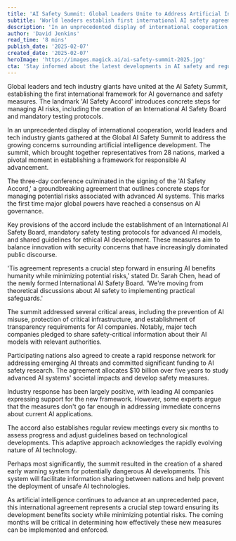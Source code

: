 ```yaml
---
title: 'AI Safety Summit: Global Leaders Unite to Address Artificial Intelligence Risks'
subtitle: 'World leaders establish first international AI safety agreements'
description: 'In an unprecedented display of international cooperation, world leaders and tech industry giants gathered at the Global AI Safety Summit to address the growing concerns surrounding artificial intelligence development. The summit, which brought together representatives from 28 nations, marked a pivotal moment in establishing a framework for responsible AI advancement.'
author: 'David Jenkins'
read_time: '8 mins'
publish_date: '2025-02-07'
created_date: '2025-02-07'
heroImage: 'https://images.magick.ai/ai-safety-summit-2025.jpg'
cta: 'Stay informed about the latest developments in AI safety and regulation. Follow us on LinkedIn for regular updates and expert analysis of the evolving AI landscape.'
---
```


Global leaders and tech industry giants have united at the AI Safety Summit, establishing the first international framework for AI governance and safety measures. The landmark 'AI Safety Accord' introduces concrete steps for managing AI risks, including the creation of an International AI Safety Board and mandatory testing protocols.

In an unprecedented display of international cooperation, world leaders and tech industry giants gathered at the Global AI Safety Summit to address the growing concerns surrounding artificial intelligence development. The summit, which brought together representatives from 28 nations, marked a pivotal moment in establishing a framework for responsible AI advancement.

The three-day conference culminated in the signing of the 'AI Safety Accord,' a groundbreaking agreement that outlines concrete steps for managing potential risks associated with advanced AI systems. This marks the first time major global powers have reached a consensus on AI governance.

Key provisions of the accord include the establishment of an International AI Safety Board, mandatory safety testing protocols for advanced AI models, and shared guidelines for ethical AI development. These measures aim to balance innovation with security concerns that have increasingly dominated public discourse.

'Tis agreement represents a crucial step forward in ensuring AI benefits humanity while minimizing potential risks,' stated Dr. Sarah Chen, head of the newly formed International AI Safety Board. 'We're moving from theoretical discussions about AI safety to implementing practical safeguards.'

The summit addressed several critical areas, including the prevention of AI misuse, protection of critical infrastructure, and establishment of transparency requirements for AI companies. Notably, major tech companies pledged to share safety-critical information about their AI models with relevant authorities.

Participating nations also agreed to create a rapid response network for addressing emerging AI threats and committed significant funding to AI safety research. The agreement allocates $10 billion over five years to study advanced AI systems' societal impacts and develop safety measures.

Industry response has been largely positive, with leading AI companies expressing support for the new framework. However, some experts argue that the measures don't go far enough in addressing immediate concerns about current AI applications.

The accord also establishes regular review meetings every six months to assess progress and adjust guidelines based on technological developments. This adaptive approach acknowledges the rapidly evolving nature of AI technology.

Perhaps most significantly, the summit resulted in the creation of a shared early warning system for potentially dangerous AI developments. This system will facilitate information sharing between nations and help prevent the deployment of unsafe AI technologies.

As artificial intelligence continues to advance at an unprecedented pace, this international agreement represents a crucial step toward ensuring its development benefits society while minimizing potential risks. The coming months will be critical in determining how effectively these new measures can be implemented and enforced.